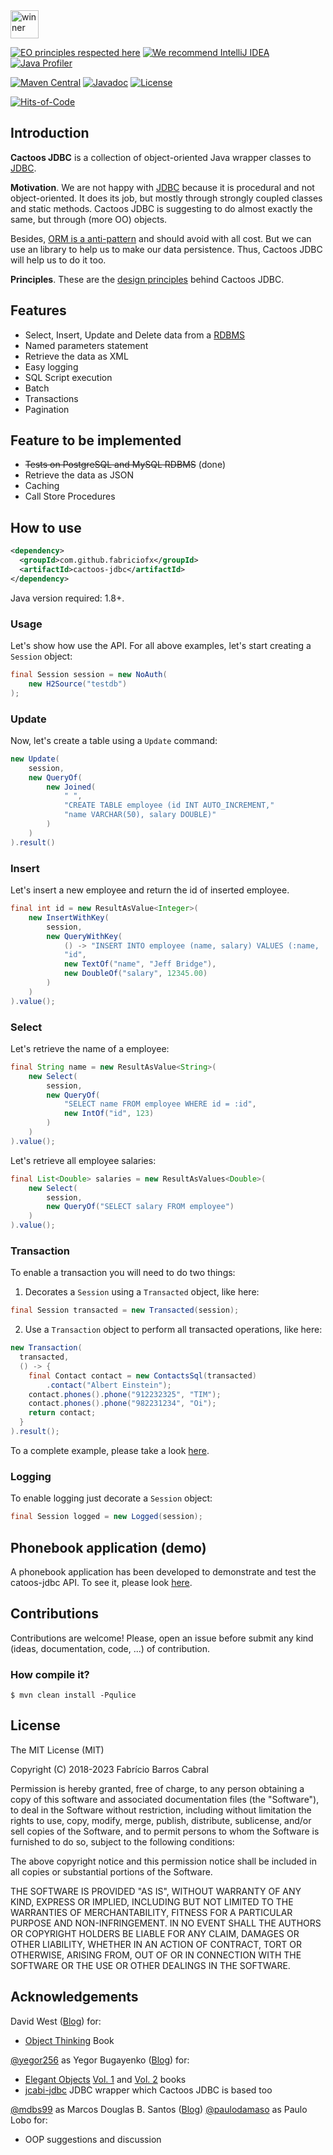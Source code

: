 <a href="https://www.yegor256.com/2018/09/30/award-2019.html">
  <img src="https://www.yegor256.com/images/award/2019/winner-fabriciofx.png"
  style="height:45px;" alt='winner'/></a>

[![EO principles respected here](https://www.elegantobjects.org/badge.svg)](http://www.elegantobjects.org)
[![We recommend IntelliJ IDEA](https://www.elegantobjects.org/intellij-idea.svg)](https://www.jetbrains.com/idea/)
[![Java Profiler](https://www.ej-technologies.com/images/product_banners/jprofiler_small.png)](https://www.ej-technologies.com/products/jprofiler/overview.html)

[![Maven Central](https://img.shields.io/maven-central/v/com.github.fabriciofx/cactoos-jdbc.svg)](https://search.maven.org/artifact/com.github.fabriciofx/cactoos-jdbc/0.2.1/jar)
[![Javadoc](https://www.javadoc.io/badge/com.github.fabriciofx/cactoos-jdbc.svg)](http://www.javadoc.io/doc/com.github.fabriciofx/cactoos-jdbc)
[![License](https://img.shields.io/badge/license-MIT-green.svg)](https://github.com/fabriciofx/cactoos-jdbc/blob/master/LICENSE.txt)

[![Hits-of-Code](https://hitsofcode.com/github/fabriciofx/cactoos-jdbc)](https://hitsofcode.com/view/github/fabriciofx/cactoos-jdbc)


## Introduction

**Cactoos JDBC** is a collection of object-oriented Java wrapper classes to
[JDBC](https://en.wikipedia.org/wiki/Java_Database_Connectivity).

**Motivation**.
We are not happy with
[JDBC](https://en.wikipedia.org/wiki/Java_Database_Connectivity)
because it is procedural and not object-oriented. It does its job, but mostly
through strongly coupled classes and static methods. Cactoos JDBC is suggesting
to do almost exactly the same, but through (more OO) objects.

Besides, [ORM is a
anti-pattern](https://www.yegor256.com/2014/12/01/orm-offensive-anti-pattern.html)
and should avoid with all cost. But we can use an library to help us to make
our data persistence. Thus, Cactoos JDBC will help us to do it too.

**Principles**.
These are the [design principles](http://www.elegantobjects.org#principles)
behind Cactoos JDBC.


## Features

- Select, Insert, Update and Delete data from a
[RDBMS](https://en.wikipedia.org/wiki/Relational_database_management_system)
- Named parameters statement
- Retrieve the data as XML
- Easy logging
- SQL Script execution
- Batch
- Transactions
- Pagination


## Feature to be implemented

- ~~Tests on PostgreSQL and MySQL RDBMS~~ (done)
- Retrieve the data as JSON
- Caching
- Call Store Procedures


## How to use

```xml
<dependency>
  <groupId>com.github.fabriciofx</groupId>
  <artifactId>cactoos-jdbc</artifactId>
</dependency>
```

Java version required: 1.8+.


### Usage

Let's show how use the API. For all above examples, let's start creating a
`Session` object:
```java
final Session session = new NoAuth(
    new H2Source("testdb")
);
```


### Update

Now, let's create a table using a `Update` command:
```java
new Update(
    session,
    new QueryOf(
        new Joined(
            " ",
            "CREATE TABLE employee (id INT AUTO_INCREMENT,"
            "name VARCHAR(50), salary DOUBLE)"
        )
    )
).result()
```


### Insert

Let's insert a new employee and return the id of inserted employee.
```java
final int id = new ResultAsValue<Integer>(
    new InsertWithKey(
        session,
        new QueryWithKey(
            () -> "INSERT INTO employee (name, salary) VALUES (:name, :salary)",
            "id",
            new TextOf("name", "Jeff Bridge"),
            new DoubleOf("salary", 12345.00)
        )
    )
).value();
```


### Select

Let's retrieve the name of a employee:
```java
final String name = new ResultAsValue<String>(
    new Select(
        session,
        new QueryOf(
            "SELECT name FROM employee WHERE id = :id",
            new IntOf("id", 123)
        )
    )
).value();
```

Let's retrieve all employee salaries:
```java
final List<Double> salaries = new ResultAsValues<Double>(
    new Select(
        session,
        new QueryOf("SELECT salary FROM employee")
    )
).value();
```


### Transaction

To enable a transaction you will need to do two things:
1. Decorates a `Session` using a `Transacted` object, like here:
```java
final Session transacted = new Transacted(session);
```
2. Use a `Transaction` object to perform all transacted operations,
like here:
```java
new Transaction(
  transacted,
  () -> {
    final Contact contact = new ContactsSql(transacted)
        .contact("Albert Einstein");
    contact.phones().phone("912232325", "TIM");
    contact.phones().phone("982231234", "Oi");
    return contact;
  }
).result();
```

To a complete example, please take a look [here](https://github.com/fabriciofx/cactoos-jdbc/blob/master/src/test/java/com/github/fabriciofx/cactoos/jdbc/statement/TransactionTest.java).


### Logging

To enable logging just decorate a `Session` object:
```java
final Session logged = new Logged(session);
```


## Phonebook application (demo)

A phonebook application has been developed to demonstrate and test the
catoos-jdbc API. To see it, please look [here](https://github.com/fabriciofx/cactoos-jdbc/tree/master/src/test/java/com/github/fabriciofx/cactoos/jdbc/phonebook).


## Contributions

Contributions are welcome! Please, open an issue before submit any kind (ideas,
documentation, code, ...) of contribution.


### How compile it?

```
$ mvn clean install -Pqulice
```


## License

The MIT License (MIT)

Copyright (C) 2018-2023 Fabrício Barros Cabral

Permission is hereby granted, free of charge, to any person obtaining a copy
of this software and associated documentation files (the "Software"), to deal
in the Software without restriction, including without limitation the rights
to use, copy, modify, merge, publish, distribute, sublicense, and/or sell
copies of the Software, and to permit persons to whom the Software is
furnished to do so, subject to the following conditions:

The above copyright notice and this permission notice shall be included in
all copies or substantial portions of the Software.

THE SOFTWARE IS PROVIDED "AS IS", WITHOUT WARRANTY OF ANY KIND, EXPRESS OR
IMPLIED, INCLUDING BUT NOT LIMITED TO THE WARRANTIES OF MERCHANTABILITY,
FITNESS FOR A PARTICULAR PURPOSE AND NON-INFRINGEMENT. IN NO EVENT SHALL THE
AUTHORS OR COPYRIGHT HOLDERS BE LIABLE FOR ANY CLAIM, DAMAGES OR OTHER
LIABILITY, WHETHER IN AN ACTION OF CONTRACT, TORT OR OTHERWISE, ARISING FROM,
OUT OF OR IN CONNECTION WITH THE SOFTWARE OR THE USE OR OTHER DEALINGS IN THE
SOFTWARE.


## Acknowledgements

David West ([Blog](http://davewest.us/)) for:
- [Object Thinking](http://amzn.to/2BVeiNl) Book

[@yegor256](https://github.com/yegor256) as Yegor Bugayenko ([Blog](https://wwww.yegor256.com)) for:
- [Elegant Objects](https://www.yegor256.com/elegant-objects.html) [Vol. 1](http://amzn.to/2BXdZSs) and [Vol. 2](http://amzn.to/2BuFFP4) books
- [jcabi-jdbc](https://jdbc.jcabi.com/index.html) JDBC wrapper which Cactoos JDBC is based too

[@mdbs99](https://github.com/mdbs99) as Marcos Douglas B. Santos ([Blog](https://wwww.objectpascalprogramming.com))
[@paulodamaso](https://github.com/paulodamaso) as Paulo Lobo for:
- OOP suggestions and discussion
